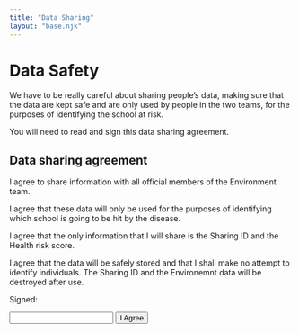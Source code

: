 ```yaml
---
title: "Data Sharing"
layout: "base.njk"
---
```


# Data Safety

We have to be really careful about sharing people&rsquo;s data, making sure that the data are kept safe and are only used by people in the two teams, for the purposes of identifying the school at risk.


You will need to read and sign this data sharing agreement.


<article class="document times">

<div class="tac">

## Data sharing agreement

</div>

I agree to share information with all official members of the Environment team.

I agree that these data will only be used for the purposes of identifying which school is going to be hit by the disease.

I agree that the only information that I will share is the Sharing ID and the Health risk score.

I agree that the data will be safely stored and that I shall make no attempt to identify individuals. The Sharing ID and the Environemnt data will be destroyed after use.


Signed:

 <form action="/employment6" id="myForm" >
<input name="fullName" type="text" required="required"  oninput="cacheInput(this)">
<button class="btn" type="submit">I Agree</button>
</form>

</article>



<script type="text/javascript">
    window.onload = function () {
    let form = document.getElementById("myForm");
    let inputs = form.children;
    for (let i = 0; i < inputs.length; i++) {
        let el = inputs[i];
        if (el.tagName.toLowerCase() != "input" || el.attributes["type"].value != "text") {
            continue
        }
        let cachedVal = localStorage.getItem(el.attributes["name"].value)
        if (cachedVal != null) {
            el.value = cachedVal;
        }
    }
}


function clearCache() {
    localStorage.clear()
}

  </script>